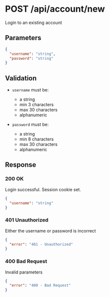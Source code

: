 # POST /api/account/new

Login to an existing account

## Parameters

```json
{
  "username": "string",
  "password": "string"
}
```

## Validation

- `username` must be:

  - a string
  - min 3 characters
  - max 30 characters
  - alphanumeric

- `password` must be:

  - a string
  - min 8 characters
  - max 30 characters
  - alphanumeric

## Response

### 200 OK

Login successful. Session cookie set.

```json
{
  "username": "string"
}
```

### 401 Unauthorized

Either the username or password is incorrect

```json
{
  "error": "401 - Unauthorized"
}
```

### 400 Bad Request

Invalid parameters

```json
{
  "error": "400 - Bad Request"
}
```
